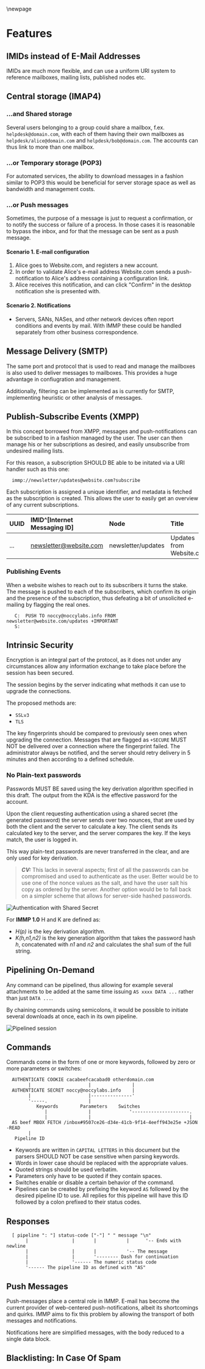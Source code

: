 \newpage

# Features

## IMIDs instead of E-Mail Addresses

IMIDs are much more flexible, and can use a uniform URI system to reference mailboxes, mailing lists, published nodes etc.

## Central storage (IMAP4)

### ...and Shared storage

Several users belonging to a group could share a mailbox, f.ex. `helpdesk@domain.com`, with each of them having their own mailboxes as `helpdesk/alice@domain.com` and `helpdesk/bob@domain.com`. The accounts can thus link to more than one mailbox.

### ...or Temporary storage (POP3)

For automated services, the ability to download messages in a fashion similar to POP3 this would be beneficial for server storage space as well as bandwidth and management costs.

### ...or Push messages

Sometimes, the purpose of a message is just to request a confirmation, or to notify the success or failure of a process. In those cases it is reasonable to bypass the inbox, and for that the message can be sent as a push message.

#### Scenario 1. E-mail configuration

 1. Alice goes to Website.com, and registers a new account.
 2. In order to validate Alice's e-mail address Website.com sends a
    push-notification to Alice's address containing a configuration link.
 3. Alice receives this notification, and can click "Confirm" in the desktop
    notification she is presented with.

#### Scenario 2. Notifications

 * Servers, SANs, NASes, and other network devices often report conditions and
   events by mail. With IMMP these could be handled separately from other business
   correspondence.

## Message Delivery (SMTP)

The same port and protocol that is used to read and manage the mailboxes is also used to deliver messages to mailboxes. This provides a huge advantage in confiugration and management.

Additionally, filtering can be implemented as is currently for SMTP, implementing heuristic or other analysis of messages.

## Publish-Subscribe Events (XMPP)

In this concept borrowed from XMPP, messages and push-notifications can be subscribed to in a fashion managed by the user. The user can then manage his or her subscriptions as desired, and easily unsubscribe from undesired mailing
lists.

For this reason, a subscription SHOULD BE able to be initated via a URI handler such as this one:

      immp://newsletter/updates@website.com?subscribe

Each subscription is assigned a unique identifier, and metadata is fetched as
the subscription is created. This allows the user to easily get an overview of
any current subscriptions.

| UUID   | IMID^[Internet Messaging ID] | Node                   | Title                    |
|:-------|:-----------------------------|:-----------------------|:-------------------------|
| ...    | newsletter@website.com       | newsletter/updates     | Updates from Website.com |

### Publishing Events

When a website wishes to reach out to its subscribers it turns the stake. The
message is pushed to each of the subscribers, which confirm its origin and the
presence of the subscription, thus defeating a bit of unsolicited e-mailing by
flagging the real ones.

~~~~
   C:  PUSH TO noccy@noccylabs.info FROM newsletter@website.com/updates +IMPORTANT 
   S:  
~~~~



## Intrinsic Security

Encryption is an integral part of the protocol, as it does not under any
circumstances allow any information exchange to take place before the session
has been secured.

The session begins by the server indicating what methods it can use to upgrade
the connections.

The proposed methods are:

 * `SSLv3`
 * `TLS`

The key fingerprints should be compared to previously seen ones when upgrading
the connection. Messages that are flagged as `+SECURE` MUST NOT be delivered
over a connection where the fingerprint failed. The administrator always be
notified, and the server should retry delivery in 5 minutes and then according
to a defined schedule.

### No Plain-text passwords

Passwords MUST BE saved using the key derivation algorithm specified in
this draft. The output from the KDA is the effective password for the
account.

Upon the client requesting authentication using a shared secret (the generated 
password) the server sends over two nounces, that are used by both the client
and the server to calculate a key. The client sends its calculated key to the
server, and the server compares the key. If the keys match, the user is logged
in.

This way plain-text passwords are never transferred in the clear, and are
only used for key derivation.

> ***CV:*** This lacks in several aspects; first of all the passwords can be
> compromised and used to authenticate as the user. Better would be to use
> one of the nonce values as the salt, and have the user salt his copy as
> ordered by the server. Another option would be to fall back on a simpler
> scheme that allows for server-side hashed passwords.

![Authentication with Shared Secret](images/auth-secret.png)

For **IMMP 1.0** H and K are defined as:

 * *H(p)* is the key derivation algorithm.
 * *K(h,n1,n2)* is the key generation algorithm that takes the password
   hash *h*, concatenated with *n1* and *n2* and calculates the sha1 sum
   of the full string.

## Pipelining On-Demand

Any command can be pipelined, thus allowing for example several attachments
to be added at the same time issuing `AS xxxx DATA ...` rather than just
`DATA ...`.

By chaining commands using semicolons, it would be possible to initiate several downloads at once, each in its own pipeline.

![Pipelined session](images/pipelines.png)

## Commands

Commands come in the form of one or more keywords, followed by zero or more
parameters or switches:

~~~~
  AUTHENTICATE COOKIE cacabeefcacabad0 otherdomain.com
        |                     |               |
  AUTHENTICATE SECRET noccy@noccylabs.info    |
        |                     |---------------'
        '-----.               | 
           Keywords        Parameters    Switches
              |               |              '---------------------.
              |               |                                    |
  AS beef MBOX FETCH /inbox#9507ce26-d34e-41cb-9f14-4eeff943e25e +JSON -READ
        |
   Pipeline ID
~~~~

 * Keywords are written in `CAPITAL LETTERS` in this document but the parsers
   SHOULD NOT be case sensitive when parsing keywords.
 * Words in lower case should be replaced with the appropriate values.
 * Quoted strings should be used verbatim.
 * Parameters only have to be quoted if they contain spaces.
 * Switches enable or disable a certain behavior of the command.
 * Pipelines can be created by prefixing the keyword `AS` followed by the
   desired pipeline ID to use. All replies for this pipeline will have this ID
   followed by a colon prefixed to their status codes.

## Responses

~~~~
  [ pipeline ": "] status-code ["-"] " " message "\n"
       |                |       |           |      '-- Ends with newline
       |                |       |           '-- The message
       |                |       '-------- Dash for continuation
       |                '------ The numeric status code
       '------ The pipeline ID as defined with "AS"
~~~~

## Push Messages

Push-messages place a central role in IMMP. E-mail has become the current provider of web-centered push-notifications, albeit its shortcomings and quirks. IMMP aims to fix this problem by allowing the transport of both messages and notifications.

Notifications here are simplified messages, with the body reduced to a single data block.

## Blacklisting: In Case Of Spam

